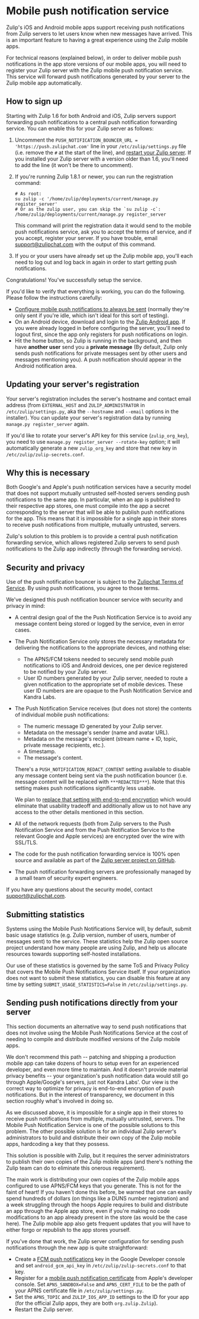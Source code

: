 # Mobile push notification service

Zulip's iOS and Android mobile apps support receiving push
notifications from Zulip servers to let users know when new messages
have arrived.  This is an important feature to having a great
experience using the Zulip mobile apps.

For technical reasons (explained below), in order to deliver mobile
push notifications in the app store versions of our mobile apps, you
will need to register your Zulip server with the Zulip mobile push
notification service.  This service will forward push notifications
generated by your server to the Zulip mobile app automatically.

## How to sign up

Starting with Zulip 1.6 for both Android and iOS, Zulip servers
support forwarding push notifications to a central push notification
forwarding service.  You can enable this for your Zulip server as
follows:

1. Uncomment the `PUSH_NOTIFICATION_BOUNCER_URL =
   'https://push.zulipchat.com'` line in your `/etc/zulip/settings.py`
   file (i.e. remove the `#` at the start of the line), and
   [restart your Zulip server](../production/settings.html#making-changes).
   If you installed your Zulip server with a version older than 1.6,
   you'll need to add the line (it won't be there to uncomment).

1. If you're running Zulip 1.8.1 or newer, you can run the
    registration command:
    ```
    # As root:
    su zulip -c '/home/zulip/deployments/current/manage.py register_server'
    # Or as the zulip user, you can skip the `su zulip -c`:
    /home/zulip/deployments/current/manage.py register_server
    ```
   This command will print the registration data it would send to the
   mobile push notifications service, ask you to accept the terms of
   service, and if you accept, register your server. If you have trouble,
   email support@zulipchat.com with the output of this command.

1. If you or your users have already set up the Zulip mobile app,
   you'll each need to log out and log back in again in order to start
   getting push notifications.

Congratulations!  You've successfully setup the service.

If you'd like to verify that everything is working, you can do the
following.  Please follow the instructions carefully:

* [Configure mobile push notifications to always be sent][mobile-notifications-always]
  (normally they're only sent if you're idle, which isn't ideal for
  this sort of testing).
* On an Android device, download and login to the
[Zulip Android app](https://play.google.com/store/apps/details?id=com.zulipmobile).
If you were already logged in before configuring the server, you'll
need to logout first, since the app only registers for push
notifications on login.
* Hit the home button, so Zulip is running in the background, and then
have **another user** send you a **private message** (By default,
Zulip only sends push notifications for private messages sent by other
users and messages mentioning you).  A push notification should appear
in the Android notification area.

[mobile-notifications-always]: https://zulipchat.com/help/test-mobile-notifications

## Updating your server's registration

Your server's registration includes the server's hostname and contact
email address (from `EXTERNAL_HOST` and `ZULIP_ADMINISTRATOR` in
`/etc/zulip/settings.py`, aka the `--hostname` and `--email` options
in the installer).  You can update your server's registration data by
running `manage.py register_server` again.

If you'd like to rotate your server's API key for this service
(`zulip_org_key`), you need to use `manage.py register_server
--rotate-key` option; it will automatically generate a new
`zulip_org_key` and store that new key in
`/etc/zulip/zulip-secrets.conf`.

## Why this is necessary

Both Google's and Apple's push notification services have a security
model that does not support mutually untrusted self-hosted servers
sending push notifications to the same app.  In particular, when an
app is published to their respective app stores, one must compile into
the app a secret corresponding to the server that will be able to
publish push notifications for the app.  This means that it is
impossible for a single app in their stores to receive push
notifications from multiple, mutually untrusted, servers.

Zulip's solution to this problem is to provide a central push
notification forwarding service, which allows registered Zulip servers
to send push notifications to the Zulip app indirectly (through the
forwarding service).

## Security and privacy

Use of the push notification bouncer is subject to the
[Zulipchat Terms of Service](https://zulipchat.com/terms/). By using
push notifications, you agree to those terms.

We've designed this push notification bouncer service with security
and privacy in mind:

* A central design goal of the the Push Notification Service is to
  avoid any message content being stored or logged by the service,
  even in error cases.
* The Push Notification Service only stores the necessary metadata for
  delivering the notifications to the appropriate devices, and nothing
  else:
    * The APNS/FCM tokens needed to securely send mobile push
      notifications to iOS and Android devices, one per device
      registered to be notified by your Zulip server.
    * User ID numbers generated by your Zulip server, needed to route
      a given notification to the appropriate set of mobile devices.
      These user ID numbers are are opaque to the Push Notification
      Service and Kandra Labs.
* The Push Notification Service receives (but does not store) the
  contents of individual mobile push notifications:
    * The numeric message ID generated by your Zulip server.
    * Metadata on the message's sender (name and avatar URL).
    * Metadata on the message's recipient (stream name + ID, topic,
      private message recipients, etc.).
    * A timestamp.
    * The message's content.

  There's a `PUSH_NOTIFICATION_REDACT_CONTENT` setting available to
  disable any message content being sent via the push notification
  bouncer (i.e. message content will be replaced with
  `***REDACTED***`).  Note that this setting makes push notifications
  significantly less usable.

  We plan to
  [replace that setting with end-to-end encryption](https://github.com/zulip/zulip/issues/6954)
  which would eliminate that usability tradeoff and additionally allow
  us to not have any access to the other details mentioned in this
  section.
* All of the network requests (both from Zulip servers to the Push
  Notification Service and from the Push Notification Service to the
  relevant Google and Apple services) are encrypted over the wire with
  SSL/TLS.
* The code for the push notification forwarding service is 100% open
  source and available as part of the
  [Zulip server project on GitHub](https://github.com/zulip/zulip).
* The push notification forwarding servers are professionally managed
  by a small team of security expert engineers.

If you have any questions about the security model, contact
support@zulipchat.com.

## Submitting statistics

Systems using the Mobile Push Notifications Service will, by default,
submit basic usage statistics (e.g. Zulip version, number of users,
number of messages sent) to the service. These statistics help the
Zulip open source project understand how many people are using Zulip,
and help us allocate resources towards supporting self-hosted
installations.

Our use of these statistics is governed by the same ToS and
Privacy Policy that covers the Mobile Push Notifications Service
itself. If your organization does not want to submit these
statistics, you can disable this feature at any time by setting
`SUBMIT_USAGE_STATISTICS=False` in `/etc/zulip/settings.py`.

## Sending push notifications directly from your server

This section documents an alternative way to send push notifications
that does not involve using the Mobile Push Notifications Service at
the cost of needing to compile and distribute modified versions of the
Zulip mobile apps.

We don't recommend this path -- patching and shipping a production
mobile app can take dozens of hours to setup even for an experienced
developer, and even more time to maintain.  And it doesn't provide
material privacy benefits -- your organization's push notification
data would still go through Apple/Google's servers, just not Kandra
Labs'.  Our view is the correct way to optimize for privacy is
end-to-end encryption of push notifications.  But in the interest of
transparency, we document in this section roughly what's involved in
doing so.

As we discussed above, it is impossible for a single app in their
stores to receive push notifications from multiple, mutually
untrusted, servers.  The Mobile Push Notification Service is one of
the possible solutions to this problem.  The other possible solution
is for an individual Zulip server's administrators to build and
distribute their own copy of the Zulip mobile apps, hardcoding a key
that they possess.

This solution is possible with Zulip, but it requires the server
administrators to publish their own copies of
the Zulip mobile apps (and there's nothing the Zulip team can do to
eliminate this onerous requirement).

The main work is distributing your own copies of the Zulip mobile apps
configured to use APNS/FCM keys that you generate.  This is not for
the faint of heart!  If you haven't done this before, be warned that
one can easily spend hundreds of dollars (on things like a DUNS number
registration) and a week struggling through the hoops Apple requires
to build and distribute an app through the Apple app store, even if
you're making no code modifications to an app already present in the
store (as would be the case here). The Zulip mobile app also gets
frequent updates that you will have to either forgo or republish to
the app stores yourself.

If you've done that work, the Zulip server configuration for sending
push notifications through the new app is quite straightforward:
* Create a
  [FCM push notifications](https://firebase.google.com/docs/cloud-messaging)
  key in the Google Developer console and set `android_gcm_api_key` in
  `/etc/zulip/zulip-secrets.conf` to that key.
* Register for a
  [mobile push notification certificate][apple-docs]
  from Apple's developer console.  Set `APNS_SANDBOX=False` and
  `APNS_CERT_FILE` to be the path of your APNS certificate file in
  `/etc/zulip/settings.py`.
* Set the `APNS_TOPIC` and `ZULIP_IOS_APP_ID` settings to the ID for
  your app (for the official Zulip apps, they are both `org.zulip.Zulip`).
* Restart the Zulip server.

[apple-docs]: https://developer.apple.com/library/content/documentation/NetworkingInternet/Conceptual/RemoteNotificationsPG/APNSOverview.html
